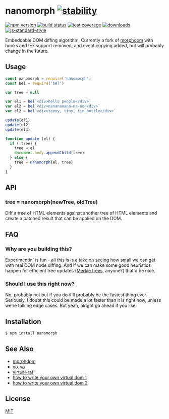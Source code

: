 # nanomorph [![stability][0]][1]
[![npm version][2]][3] [![build status][4]][5] [![test coverage][6]][7]
[![downloads][8]][9] [![js-standard-style][10]][11]

Embeddable DOM diffing algorithm. Currently a fork of [morphdom][morphdom] with
hooks and IE7 support removed, and event copying added, but will probably
change in the future.

## Usage
```js
const nanomorph = require('nanomorph')
const bel = require('bel')

var tree = null

var el1 = bel`<div>hello people</div>`
var el2 = bel`<div>nanananana-na-no</div>`
var el2 = bel`<div>teeny, tiny, tin bottle</div>`

update(el1)
update(el2)
update(el3)

function update (el) {
  if (!tree) {
    tree = el
    document.body.appendChild(tree)
  } else {
    tree = nanomorph(el, tree)
  }
}
```

## API
### tree = nanomorph(newTree, oldTree)
Diff a tree of HTML elements against another tree of HTML elements and create
a patched result that can be applied on the DOM.

## FAQ
### Why are you building this?
Experimentin' is fun - all this is is a take on seeing how small we can get
with real DOM node diffing. And if we can make some good heuristics happen for
efficient tree updates ([Merkle trees][mt], anyone?) that'd be nice.

### Should I use this right now?
No, probably not but if you do it'll probably be the fastest thing ever.
Seriously, I doubt this could be made a lot faster than it is right now, unless
we're talking edge cases. But yeah, alright go ahead if you like.

## Installation
```sh
$ npm install nanomorph
```

## See Also
- [morphdom][morphdom]
- [yo-yo][yo-yo]
- [virtual-raf](https://github.com/yoshuawuyts/virtual-raf)
- [how to write your own virtual dom 1][own-vdom-1]
- [how to write your own virtual dom 2][own-vdom-2]

## License
[MIT](https://tldrlegal.com/license/mit-license)

[own-vdom-1]: https://medium.com/@deathmood/how-to-write-your-own-virtual-dom-ee74acc13060
[own-vdom-2]: https://medium.com/@deathmood/write-your-virtual-dom-2-props-events-a957608f5c76

[0]: https://img.shields.io/badge/stability-experimental-orange.svg?style=flat-square
[1]: https://nodejs.org/api/documentation.html#documentation_stability_index
[2]: https://img.shields.io/npm/v/nanomorph.svg?style=flat-square
[3]: https://npmjs.org/package/nanomorph
[4]: https://img.shields.io/travis/yoshuawuyts/nanomorph/master.svg?style=flat-square
[5]: https://travis-ci.org/yoshuawuyts/nanomorph
[6]: https://img.shields.io/codecov/c/github/yoshuawuyts/nanomorph/master.svg?style=flat-square
[7]: https://codecov.io/github/yoshuawuyts/nanomorph
[8]: http://img.shields.io/npm/dm/nanomorph.svg?style=flat-square
[9]: https://npmjs.org/package/nanomorph
[10]: https://img.shields.io/badge/code%20style-standard-brightgreen.svg?style=flat-square
[11]: https://github.com/feross/standard
[morphdom]: https://github.com/patrick-steele-idem/morphdom
[yo-yo]: https://github.com/maxogden/yo-yo
[mt]: https://en.wikipedia.org/wiki/Merkle_tree
